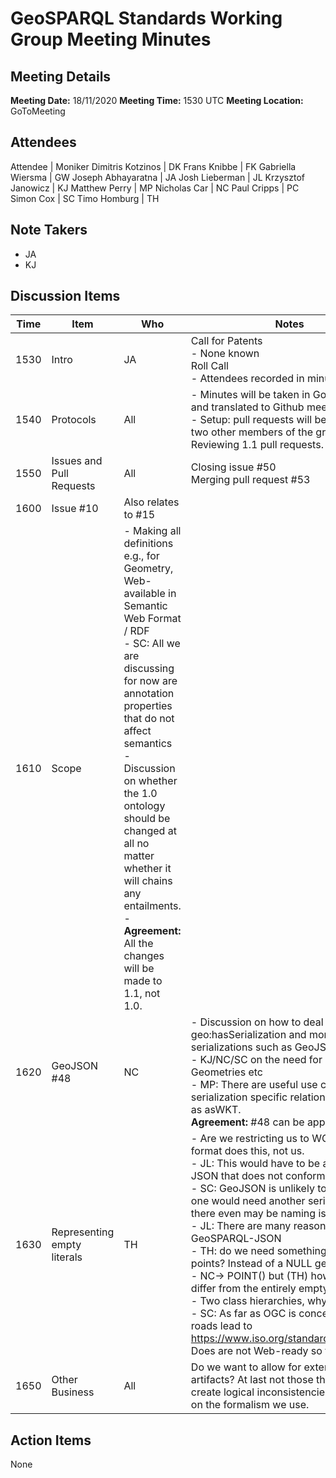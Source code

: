 # GeoSPARQL Standards Working Group Meeting Minutes
## Meeting Details
**Meeting Date:** 18/11/2020
**Meeting Time:** 1530 UTC
**Meeting Location:** GoToMeeting  

## Attendees
Attendee | Moniker
Dimitris Kotzinos | DK
Frans Knibbe | FK
Gabriella Wiersma | GW
Joseph Abhayaratna | JA
Josh Lieberman | JL
Krzysztof Janowicz | KJ
Matthew Perry | MP
Nicholas Car | NC
Paul Cripps | PC
Simon Cox | SC
Timo Homburg | TH

## Note Takers
- JA
- KJ

## Discussion Items
Time | Item | Who | Notes |
---- | ---- | ---- | ---- |
1530 | Intro | JA | Call for Patents <BR/> - None known <BR/> Roll Call <BR/> - Attendees recorded in minutes |
1540 | Protocols | All | - Minutes will be taken in Google Doc, and translated to Github meetings log <BR/> - Setup: pull requests will be checked by two other members of the group <BR/> Reviewing 1.1 pull requests. |
1550 | Issues and Pull Requests | All | Closing issue #50 <BR/> Merging pull request #53 |
1600 | Issue #10 | Also relates to #15 |
1610 | Scope | - Making all definitions e.g., for Geometry, Web-available in Semantic Web Format / RDF <BR/> - SC: All we are discussing for now are annotation properties that do not affect semantics <BR> - Discussion on whether the 1.0 ontology should be changed at all no matter whether it will chains any entailments. <BR> - **Agreement:** All the changes will be made to 1.1, not 1.0. |
1620 | GeoJSON #48 | NC | - Discussion on how to deal with geo:hasSerialization and more specific serializations such as GeoJSON. <BR/> - KJ/NC/SC on the need for URIs for Geometries etc <BR/> - MP: There are useful use cases for serialization specific relationships such as asWKT. <BR/> **Agreement:** #48 can be approved |
1630 | Representing empty literals | TH | - Are we restricting us to WGS84 → the format does this, not us. <BR/> - JL: This would have to be a flavor of JSON that does not conform to GeoJSON <BR/> - SC: GeoJSON is unlikely to change and one would need another serialization and there even may be naming issues <BR/> - JL: There are many reasons to have a GeoSPARQL-JSON <BR/> - TH: do we need something like ‘empty’ points? Instead of a NULL geometry <BR/> - NC→ POINT() but (TH) how does this differ from the entirely empty literal? <BR/> - Two class hierarchies, why? <BR/> - SC: As far as OGC is concerned all roads lead to https://www.iso.org/standard/66175.html Does are not Web-ready so to speak |
1650 | Other Business | All | Do we want to allow for external artifacts? At last not those that would create logical inconsistencies depending on the formalism we use. |


## Action Items
None
